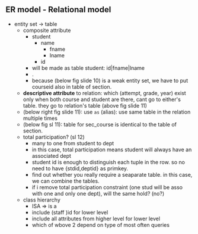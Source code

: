 ## ER model - Relational model
* entity set -> table
  * composite attribute
    * student
      * name
        * fname
        * lname
      * id
    * will be made as table student: id|fname|lname
    * .
    * because (below fig slide 10) is a weak entity set, we have to put courseid also in table of section.
  * **descriptive attribute** to relation: which (attempt, grade, year) exist only when both course and student are there, cant go to either's table. they go to relation's table (above fig slide 11)
  * (below right fig slide 11): use `as` (alias): use same table in the relation multiple times
  * (below fig sl 11): table for sec_course is identical to the table of section.
  * total participation? (sl 12)
    * many to one from student to dept
    * in this case, total participation means student will always have an associated dept
    * student id is enough to distinguish each tuple in the row. so no need to have {stdid,deptid} as primkey.
    * find out whether you really require a seaparate table. in this case, we can combine the tables. 
    * if i remove total participation constraint (one stud will be asso with one and only one dept), will the same hold? (no?)
  * class hierarchy
    * ISA => is a
    * include (staff )id for lower level
    * include all attributes from higher level for lower level
    * which of wbove 2 depend on type of most often queries